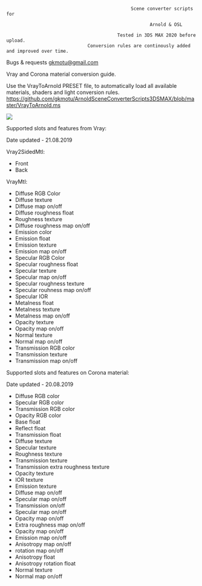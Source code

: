                           
                          
                                                  Scene converter scripts for
                                                           
                                                         Arnold & OSL

                                             Tested in 3DS MAX 2020 before upload.
                                  Conversion rules are continously added and improved over time.



Bugs & requests gkmotu@gmail.com

Vray and Corona material conversion guide.

Use the VrayToArnold PRESET file, to automatically load all available materials, shaders and light conversion rules.
https://github.com/gkmotu/ArnoldSceneConverterScripts3DSMAX/blob/master/VrayToArnold.ms



![](overview.gif)


Supported slots and features from Vray:

Date updated - 21.08.2019

Vray2SidedMtl:

- Front
- Back

VrayMtl:

- Diffuse RGB Color
- Diffuse texture
- Diffuse map on/off
- Diffuse roughness float
- Roughness texture
- Diffuse roughness map on/off
- Emission color
- Emission float
- Emission texture
- Emission map on/off
- Specular RGB Color
- Specular roughness float
- Specular texture
- Specular map on/off
- Specular roughness texture
- Specular rouhness map on/off
- Specular IOR
- Metalness float
- Metalness texture
- Metalness map on/off
- Opacity texture
- Opacity map on/off
- Normal texture
- Normal map on/off
- Transmission RGB color
- Transmission texture
- Transmission map on/off



Supported slots and features on Corona material:

Date updated - 20.08.2019

- Diffuse RGB color
- Specular RGB color
- Transmission RGB color
- Opacity RGB color
- Base float
- Reflect float
- Transmission float
- Diffuse texture
- Specular texture
- Roughness texture
- Transmission texture
- Transmission extra roughness texture
- Opacity texture
- IOR texture
- Emission texture	
- Diffuse map on/off
- Specular map on/off
- Transmission on/off
- Specular map on/off
- Opacity map on/off
- Extra roughness map on/off
- Opacity map on/off
- Emission map on/off
- Anisotropy map on/off
- rotation map on/off
- Anisotropy float
- Anisotropy rotation float
- Normal texture
- Normal map on/off







